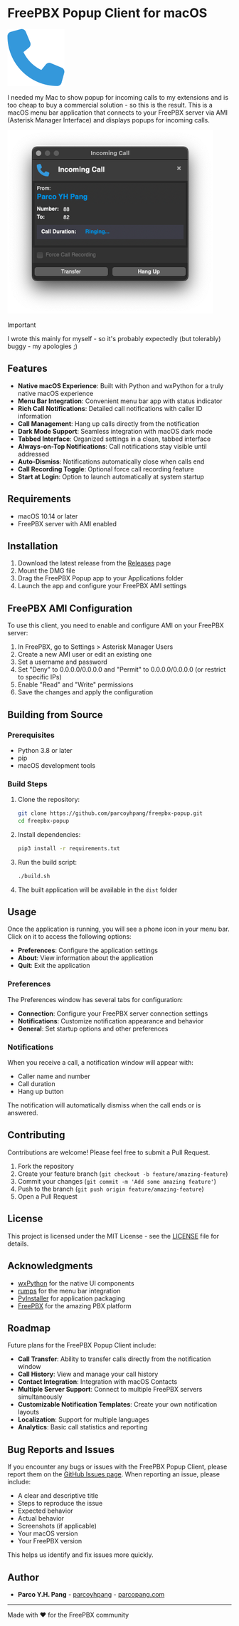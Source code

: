 # FreePBX Popup Client for macOS

![FreePBX Popup Client](resources/icon.png)

I needed my Mac to show popup for incoming calls to my extensions and is too cheap to buy a commercial solution - so this is the result. This is a macOS menu bar application that connects to your FreePBX server via AMI (Asterisk Manager Interface) and displays popups for incoming calls.

![FreePBX Popup Screenshot](screenshots/popup-screenshot0.png)

> [!IMPORTANT]
> I wrote this mainly for myself - so it's probably expectedly (but tolerably) buggy - my apologies ;)

## Features

- **Native macOS Experience**: Built with Python and wxPython for a truly native macOS experience
- **Menu Bar Integration**: Convenient menu bar app with status indicator
- **Rich Call Notifications**: Detailed call notifications with caller ID information
- **Call Management**: Hang up calls directly from the notification
- **Dark Mode Support**: Seamless integration with macOS dark mode
- **Tabbed Interface**: Organized settings in a clean, tabbed interface
- **Always-on-Top Notifications**: Call notifications stay visible until addressed
- **Auto-Dismiss**: Notifications automatically close when calls end
- **Call Recording Toggle**: Optional force call recording feature
- **Start at Login**: Option to launch automatically at system startup

## Requirements

- macOS 10.14 or later
- FreePBX server with AMI enabled

## Installation

1. Download the latest release from the [Releases](https://github.com/parcoyhpang/freepbx-popup/releases) page
2. Mount the DMG file
3. Drag the FreePBX Popup app to your Applications folder
4. Launch the app and configure your FreePBX AMI settings

## FreePBX AMI Configuration

To use this client, you need to enable and configure AMI on your FreePBX server:

1. In FreePBX, go to Settings > Asterisk Manager Users
2. Create a new AMI user or edit an existing one
3. Set a username and password
4. Set "Deny" to 0.0.0.0/0.0.0.0 and "Permit" to 0.0.0.0/0.0.0.0 (or restrict to specific IPs)
5. Enable "Read" and "Write" permissions
6. Save the changes and apply the configuration

## Building from Source

### Prerequisites

- Python 3.8 or later
- pip
- macOS development tools

### Build Steps

1. Clone the repository:
   ```bash
   git clone https://github.com/parcoyhpang/freepbx-popup.git
   cd freepbx-popup
   ```

2. Install dependencies:
   ```bash
   pip3 install -r requirements.txt
   ```

3. Run the build script:
   ```bash
   ./build.sh
   ```

4. The built application will be available in the `dist` folder

## Usage

Once the application is running, you will see a phone icon in your menu bar. Click on it to access the following options:

- **Preferences**: Configure the application settings
- **About**: View information about the application
- **Quit**: Exit the application

### Preferences

The Preferences window has several tabs for configuration:

- **Connection**: Configure your FreePBX server connection settings
- **Notifications**: Customize notification appearance and behavior
- **General**: Set startup options and other preferences

### Notifications

When you receive a call, a notification window will appear with:

- Caller name and number
- Call duration
- Hang up button

The notification will automatically dismiss when the call ends or is answered.

## Contributing

Contributions are welcome! Please feel free to submit a Pull Request.

1. Fork the repository
2. Create your feature branch (`git checkout -b feature/amazing-feature`)
3. Commit your changes (`git commit -m 'Add some amazing feature'`)
4. Push to the branch (`git push origin feature/amazing-feature`)
5. Open a Pull Request

## License

This project is licensed under the MIT License - see the [LICENSE](LICENSE) file for details.

## Acknowledgments

- [wxPython](https://www.wxpython.org/) for the native UI components
- [rumps](https://github.com/jaredks/rumps) for the menu bar integration
- [PyInstaller](https://www.pyinstaller.org/) for application packaging
- [FreePBX](https://www.freepbx.org/) for the amazing PBX platform

## Roadmap

Future plans for the FreePBX Popup Client include:

- **Call Transfer**: Ability to transfer calls directly from the notification window
- **Call History**: View and manage your call history
- **Contact Integration**: Integration with macOS Contacts
- **Multiple Server Support**: Connect to multiple FreePBX servers simultaneously
- **Customizable Notification Templates**: Create your own notification layouts
- **Localization**: Support for multiple languages
- **Analytics**: Basic call statistics and reporting

## Bug Reports and Issues

If you encounter any bugs or issues with the FreePBX Popup Client, please report them on the [GitHub Issues page](https://github.com/parcoyhpang/FreePBX-PopUp-macOS/issues). When reporting an issue, please include:

- A clear and descriptive title
- Steps to reproduce the issue
- Expected behavior
- Actual behavior
- Screenshots (if applicable)
- Your macOS version
- Your FreePBX version

This helps us identify and fix issues more quickly.

## Author

- **Parco Y.H. Pang** - [parcoyhpang](https://github.com/parcoyhpang) - [parcopang.com](https://parcopang.com)

---

Made with ❤️ for the FreePBX community
